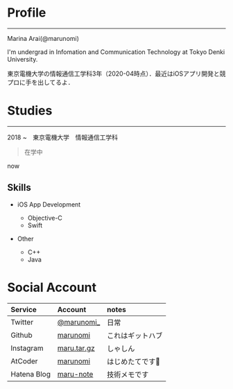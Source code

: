 # Profile
***
Marina Arai(@marunomi)

I'm undergrad in Infomation and Communication Technology at Tokyo Denki University. 

東京電機大学の情報通信工学科3年（2020-04時点）．最近はiOSアプリ開発と競プロに手を出してるよ．


# Studies
***
2018 ~　東京電機大学　情報通信工学科

> 在学中

now

## Skills
- iOS App Development
    - Objective-C
    - Swift

- Other
    - C++
    - Java

# Social Account

|Service|Account|notes|
|:----|:----|:----|
|Twitter|[@marunomi_](https://twitter.com/marunomi_)|日常|
|Github|[marunomi](https://github.com/marunomi)|これはギットハブ|
|Instagram|[maru.tar.gz](https://www.instagram.com/maru.tar.gz)|しゃしん|
|AtCoder|[marunomi](https://atcoder.jp/users/marunomi)|はじめたてです🐤|
|Hatena Blog|[maru-note](https://marshmalloow.hatenablog.com/)|技術メモです|




